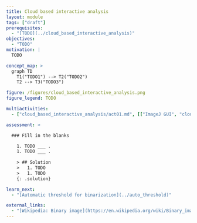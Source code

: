```yaml
---
title: Cloud based interactive analysis
layout: module
tags: ["draft"]
prerequisites:
  - "[TODO](../cloud_based_interactive_analysis)"
objectives:
  - "TODO"
motivation: |
  TODO

concept_map: >
  graph TD
    T1("TODO1") --> T2("TODO2")
    T2 --> T3("TODO3")

figure: /figures/cloud_based_interactive_analysis.png
figure_legend: TODO

multiactivities:
  - ["cloud_based_interactive_analysis/act01.md", [["ImageJ GUI", "cloud_based_interactive_analysis/act01_imagejgui.md"], ["skimage napari", "cloud_based_interactive_analysis/act01_skimage_napari.py"]]]

assessment: >

  ### Fill in the blanks

    1. TODO ___ .
    1. TODO ___ .
    
    > ## Solution
    >   1. TODO
    >   1. TODO
    {: .solution}

learn_next:
  - "[Automatic threshold for binarization](../auto_threshold)"

external_links:
  - "[Wikipedia: Binary image](https://en.wikipedia.org/wiki/Binary_image)"
---
```


